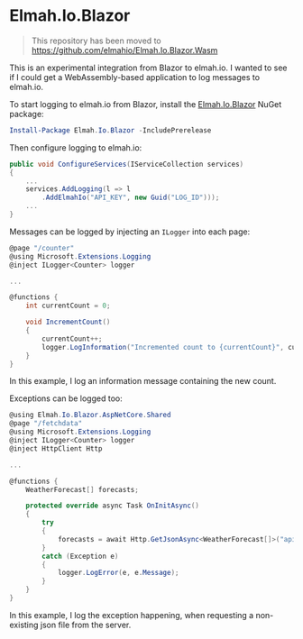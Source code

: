 # Elmah.Io.Blazor

> This repository has been moved to https://github.com/elmahio/Elmah.Io.Blazor.Wasm

This is an experimental integration from Blazor to elmah.io. I wanted to see if I could get a WebAssembly-based application to log messages to elmah.io.

To start logging to elmah.io from Blazor, install the [Elmah.Io.Blazor](https://www.nuget.org/packages/Elmah.Io.Blazor/) NuGet package:

```powershell
Install-Package Elmah.Io.Blazor -IncludePrerelease
```

Then configure logging to elmah.io:

```csharp
public void ConfigureServices(IServiceCollection services)
{
    ...
    services.AddLogging(l => l
        .AddElmahIo("API_KEY", new Guid("LOG_ID")));
    ...
}
```

Messages can be logged by injecting an `ILogger` into each page:

```csharp
@page "/counter"
@using Microsoft.Extensions.Logging
@inject ILogger<Counter> logger

...

@functions {
    int currentCount = 0;

    void IncrementCount()
    {
        currentCount++;
        logger.LogInformation("Incremented count to {currentCount}", currentCount);
    }
}
```

In this example, I log an information message containing the new count.

Exceptions can be logged too:

```csharp
@using Elmah.Io.Blazor.AspNetCore.Shared
@page "/fetchdata"
@using Microsoft.Extensions.Logging
@inject ILogger<Counter> logger
@inject HttpClient Http

...

@functions {
    WeatherForecast[] forecasts;

    protected override async Task OnInitAsync()
    {
        try
        {
            forecasts = await Http.GetJsonAsync<WeatherForecast[]>("api/SampleData/WeatherForecasts-nonexisting");
        }
        catch (Exception e)
        {
            logger.LogError(e, e.Message);
        }
    }
}
```

In this example, I log the exception happening, when requesting a non-existing json file from the server.
